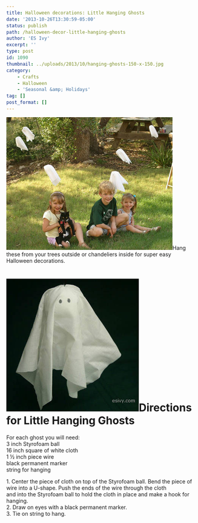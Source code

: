 ```yaml
---
title: Halloween decorations: Little Hanging Ghosts
date: '2013-10-26T13:30:59-05:00'
status: publish
path: /halloween-decor-little-hanging-ghosts
author: 'ES Ivy'
excerpt: ''
type: post
id: 1090
thumbnail: ../uploads/2013/10/hanging-ghosts-150-x-150.jpg
category:
    - Crafts
    - Halloween
    - 'Seasonal &amp; Holidays'
tag: []
post_format: []
---
```

![ghosts in trees](../uploads/2013/10/ghotsts-in-trees-439-x-350.jpg)Hang these from your trees outside or chandeliers inside for super easy Halloween decorations.

![cloth ghost Halloween decor](../uploads/2013/10/hanging-ghosts-350-x-350.jpg)Directions for Little Hanging Ghosts
===================================================================================================================

For each ghost you will need:  
3 inch Styrofoam ball  
16 inch square of white cloth  
1 ½ inch piece wire  
black permanent marker  
string for hanging

1\. Center the piece of cloth on top of the Styrofoam ball. Bend the piece of wire into a U-shape. Push the ends of the wire through the cloth  
and into the Styrofoam ball to hold the cloth in place and make a hook for hanging.  
2\. Draw on eyes with a black permanent marker.  
3\. Tie on string to hang.